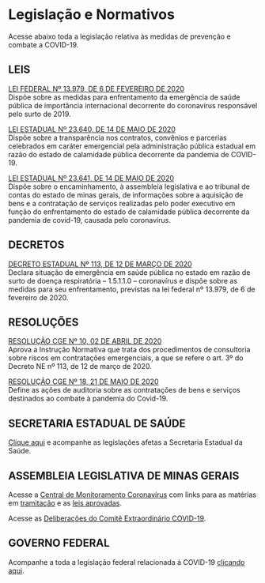 # Legislação e Normativos

Acesse abaixo toda a legislação relativa às medidas de prevenção e combate a COVID-19.

## LEIS

[LEI FEDERAL Nº 13.979, DE 6 DE FEVEREIRO DE 2020](http://www.planalto.gov.br/ccivil_03/_ato2019-2022/2020/lei/L13979.htm)  
Dispõe sobre as medidas para enfrentamento da emergência de saúde pública de importância internacional decorrente do coronavírus responsável pelo surto de 2019.


[LEI ESTADUAL Nº 23.640, DE 14 DE MAIO DE 2020](https://www.almg.gov.br/consulte/legislacao/completa/completa.html?tipo=LEI&num=23640&comp=&ano=2020)  
Dispõe sobre a transparência nos contratos, convênios e parcerias celebrados em caráter emergencial pela administração pública estadual em razão do estado de calamidade pública decorrente da pandemia de COVID-19.

[LEI ESTADUAL Nº 23.641, DE 14 DE MAIO DE 2020](https://www.almg.gov.br/consulte/legislacao/completa/completa.html?tipo=LEI&num=23641&comp=&ano=2020)  
Dispõe sobre o encaminhamento, à assembleia legislativa e ao tribunal de contas do estado de minas gerais, de informações sobre a aquisição de bens e a contratação de serviços realizadas pelo poder executivo em função do enfrentamento do estado de calamidade pública decorrente da pandemia de covid-19, causada pelo coronavírus.


## DECRETOS

[DECRETO ESTADUAL Nº 113, DE 12 DE MARÇO DE 2020](https://www.almg.gov.br/consulte/legislacao/completa/completa.html?tipo=DNE&num=113&comp=&ano=2020)  
Declara situação de emergência em saúde pública no estado em razão de surto de doença respiratória – 1.5.1.1.0 – coronavírus e dispõe sobre as medidas para seu enfrentamento, previstas na lei federal nº 13.979, de 6 de fevereiro de 2020.

## RESOLUÇÕES

[RESOLUÇÃO CGE Nº 10, 02 DE ABRIL DE 2020](http://www.cge.mg.gov.br/phocadownload/arquivos_diversos/pdf/Resolucoes_AUGE_Consultorias%201.pdf)  
Aprova a Instrução Normativa que trata dos procedimentos de consultoria sobre riscos em contratações emergenciais, a que se refere o art. 3º do Decreto NE nº 113, de 12 de março de 2020.

[RESOLUÇÃO CGE Nº 18, 21 DE MAIO DE 2020](http://jornal.iof.mg.gov.br/xmlui/bitstream/handle/123456789/234516/caderno1_2020-05-22%202.pdf?sequence=1)  
Define as ações de auditoria sobre as contratações de bens e serviços destinados ao combate à pandemia do Covid-19.

## SECRETARIA ESTADUAL DE SAÚDE

[Clique aqui](http://coronavirus.saude.mg.gov.br/legislacoes) e acompanhe as legislações afetas a Secretaria Estadual da Saúde.

## ASSEMBLEIA LEGISLATIVA DE MINAS GERAIS

Acesse a [Central de Monitoramento Coronavírus](https://sites.almg.gov.br/coronavirus/index.html?utm_source=home&utm_medium=megabanner&utm_campaign=coronavirus) com links para as matérias em [tramitação](https://www.almg.gov.br/atividade_parlamentar/tramitacao_projetos/index.html?advanced=advanced&first=false&search=odp&pagina=1&aba=js_tabpesquisaAvancada&txtPalavras=%28pec+ou+pl+ou+plc+ou+pre%29.prop.+e+tramitacao.domi.+e+coronavirus.obse.&txtEmTram=on&txtTramEnc=on) e as [leis aprovadas](https://sites.almg.gov.br/coronavirus/acoes-almg/leis-aprovadas.html).

Acesse as [Deliberações do Comitê Extraordinário COVID-19](http://www.pesquisalegislativa.mg.gov.br/legislacao.aspx).

## GOVERNO FEDERAL

Acompanhe a toda a legislação federal relacionada à COVID-19 [clicando aqui](http://www4.planalto.gov.br/legislacao/portal-legis/legislacao-covid-19).
